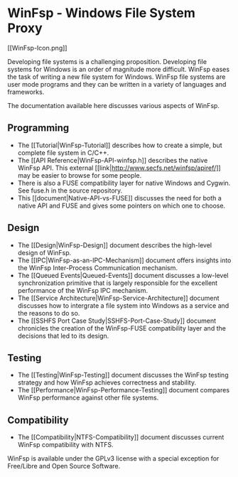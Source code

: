 # WinFsp - Windows File System Proxy

[[WinFsp-Icon.png]]

Developing file systems is a challenging proposition. Developing file systems for Windows is an order of magnitude more difficult. WinFsp eases the task of writing a new file system for Windows. WinFsp file systems are user mode programs and they can be written in a variety of languages and frameworks.

The documentation available here discusses various aspects of WinFsp.

## Programming

- The [[Tutorial|WinFsp-Tutorial]] describes how to create a simple, but complete file system in C/C++.
- The [[API Reference|WinFsp-API-winfsp.h]] describes the native WinFsp API. This external [[link|http://www.secfs.net/winfsp/apiref/]] may be easier to browse for some people.
- There is also a FUSE compatibility layer for native Windows and Cygwin. See fuse.h in the source repository.
- This [[document|Native-API-vs-FUSE]] discusses the need for both a native API and FUSE and gives some pointers on which one to choose.

## Design

- The [[Design|WinFsp-Design]] document describes the high-level design of WinFsp.
- The [[IPC|WinFsp-as-an-IPC-Mechanism]] document offers insights into the WinFsp Inter-Process Communication mechanism.
- The [[Queued Events|Queued-Events]] document discusses a low-level synchronization primitive that is largely responsible for the excellent performance of the WinFsp IPC mechanism.
- The [[Service Architecture|WinFsp-Service-Architecture]] document discusses how to intergrate a file system into Windows as a service and the reasons to do so.
- The [[SSHFS Port Case Study|SSHFS-Port-Case-Study]] document chronicles the creation of the WinFsp-FUSE compatibility layer and the decisions that led to its design.

## Testing

- The [[Testing|WinFsp-Testing]] document discusses the WinFsp testing strategy and how WinFsp achieves correctness and stability.
- The [[Performance|WinFsp-Performance-Testing]] document compares WinFsp performance against other file systems.

## Compatibility

- The [[Compatibility|NTFS-Compatibility]] document discusses current WinFsp compatibility with NTFS.

WinFsp is available under the GPLv3 license with a special exception for Free/Libre and Open Source Software.
